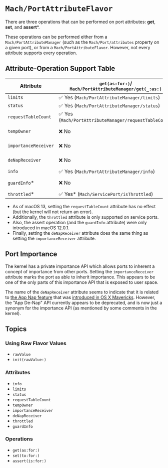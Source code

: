 # ``Mach/PortAttributeFlavor``

There are three operations that can be performed on port attributes: **get**, **set**, and **assert***.

These operations can be performed either from a ``Mach/PortAttributeManager`` (such as the ``Mach/Port/attributes`` property on a given port), or from a ``Mach/PortAttributeFlavor``. However, not every attribute supports every operation.

## Attribute-Operation Support Table

| Attribute | ``get(as:for:)``/ ``Mach/PortAttributeManager/get(_:as:)`` | ``set(to:for:)`` /  ``Mach/PortAttributeManager/set(_:to:)`` | ``assert(is:for:)``* / ``Mach/PortAttributeManager/assert(_:is:)``* |
| --- | --- | --- | --- | 
``limits`` | ✅ Yes (``Mach/PortAttributeManager/limits``) | ✅ Yes (``Mach/PortAttributeManager/setLimits(to:)``) | ❌ No |
``status`` | ✅ Yes (``Mach/PortAttributeManager/status``) | ❌ No | ❌ No |
``requestTableCount`` | ✅ Yes (``Mach/PortAttributeManager/requestTableCount``) | ✅ Yes* (``Mach/PortAttributeManager/setRequestTableCount(to:)``) | ❌ No |
``tempOwner`` | ❌ No | ✅ Yes (``Mach/PortAttributeManager/setWillChangeOwner()``) | ❌ No |
``importanceReceiver`` | ❌ No | ✅ Yes (``Mach/PortAttributeManager/setIsImportanceReceiver()``) | ❌ No |
``deNapReceiver`` | ❌ No | ✅ Yes* (``Mach/PortAttributeManager/setIsDeNapReceiver()``) | ❌ No |
``info`` | ✅ Yes (``Mach/PortAttributeManager/info``) | ❌ No | ❌ No |
``guardInfo``* | ❌ No | ❌ No | ✅ Yes* (``Mach/PortAttributeManager/assertGuard(is:)``) |
``throttled``* | ✅ Yes* (``Mach/ServicePort/isThrottled``) | ✅ Yes* (``Mach/ServicePort/setIsThrottled(to:)``) | ❌ No |

- As of macOS 13, setting the ``requestTableCount`` attribute has no effect (but the kernel will not return an error).
- Additionally, the ``throttled`` attribute is only supported on service ports.
- Also, the assert operation (and the ``guardInfo`` attribute) were only introduced in macOS 12.0.1.
- Finally, setting the ``deNapReceiver`` attribute does the same thing as setting the ``importanceReceiver`` attribute.

## Port Importance

The kernel has a private importance API which allows ports to inherent a concept of importance from other ports. Setting the ``importanceReceiver`` attribute marks the port as able to inherit importance. This appears to be one of the only parts of this importance API that is exposed to user space.

The name of the ``deNapReceiver`` attribute seems to indicate that it is related to [the App Nap feature](https://developer.apple.com/library/archive/documentation/Performance/Conceptual/power_efficiency_guidelines_osx/AppNap.html) that was [introduced in OS X Mavericks](https://www.apple.com/media/us/osx/2013/docs/OSX_Mavericks_Core_Technology_Overview.pdf). However, the "App De-Nap" API currently appears to be deprecated, and is now just a synonym for the importance API (as mentioned by some comments in the kernel).


## Topics

### Using Raw Flavor Values
- ``rawValue``
- ``init(rawValue:)``

### Attributes

- ``info``
- ``limits``
- ``status``
- ``requestTableCount``
- ``tempOwner``
- ``importanceReceiver``
- ``deNapReceiver``
- ``throttled``
- ``guardInfo``

### Operations

- ``get(as:for:)``
- ``set(to:for:)``
- ``assert(is:for:)``